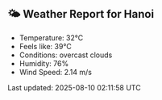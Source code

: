 <!-- WEATHER-START -->
## 🌤 Weather Report for Hanoi

- Temperature: 32°C
- Feels like: 39°C
- Conditions: overcast clouds
- Humidity: 76%
- Wind Speed: 2.14 m/s

Last updated: 2025-08-10 02:11:58 UTC
<!-- WEATHER-END -->
